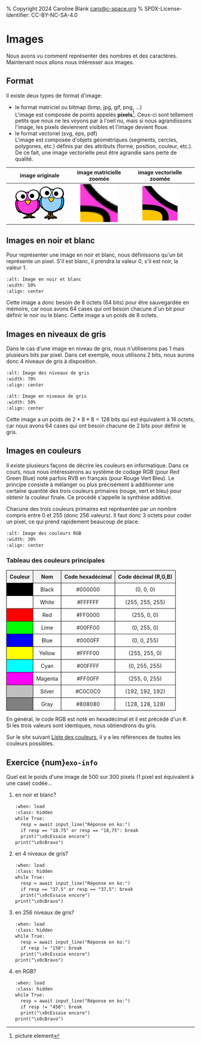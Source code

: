 % Copyright 2024 Caroline Blank <caro@c-space.org>
% SPDX-License-Identifier: CC-BY-NC-SA-4.0

# Images

Nous avons vu comment représenter des nombres et des caractères. Maintenant nous
allons nous intéresser aux images.

## Format

Il existe deux types de format d'image:

- le format matriciel ou bitmap (bmp, jpg, gif, png, ...)\
  L'image est composée de points appelés **pixels**[^sn1]. Ceux-ci sont
  tellement petits que nous ne les voyons par à l'oeil nu, mais si nous
  agrandissons l'image, les pixels deviennent visibles et l'image devient floue.
- le format vectoriel (svg, eps, pdf)\
  L'image est composée d'objets géométriques (segments, cercles, polygones,
  etc.) définis par des attributs (forme, position, couleur, etc.). De ce fait,
  une image vectorielle peut être agrandie sans perte de qualité.
[^sn1]: picture element

| image originale | image matricielle zoomée | image vectorielle zoomée |
|:---------------:|:------------------------:|:------------------------:|
| <img src="images/birds.png" width="80%">| <img src="images/image-matricielle.png" width="80%">|<img src="images/image-vectorielle.png" width="55%">|

## Images en noir et blanc

Pour représenter une image en noir et blanc, nous définissons qu'un bit
représente un pixel. S'il est blanc, il prendra la valeur 0, s'il est noir,
la valeur 1.

```{figure} images/image-noir-blanc.png
:alt: Image en noir et blanc
:width: 50%
:align: center
```

Cette image a donc besoin de 8 octets (64 bits) pour être sauvegardée en
mémoire, car nous avons 64 cases qui ont besoin chacune d'un bit pour définir
le noir ou le blanc. Cette image a un poids de 8 octets.

<!--
### Exercice {num}`exo-info`

1. Quel est le poids de l'image ci-dessous?

2. Quel est le code binaire de la lettre S représentée ci-dessous.

```{figure} images/s-pixels.png
:alt: Image S en noir et blanc
:width: 30%
:align: center
```

### Exercice {num}`exo-info`

Représenter l'image en noir et blanc donnée par le code suivant:
```{figure} images/vide-noir-blanc-pixels.png
:alt: Image vide en noir et blanc
:width: 50%
:align: center
```
-->

## Images en niveaux de gris

Dans le cas d'une image en niveau de gris, nous n'utiliserons pas 1 mais
plusieurs bits par pixel.
Dans cet exemple, nous utilisons 2 bits, nous aurons donc 4 niveaux de gris à
disposition.

```{figure} images/niveaux-gris.png
:alt: Image des niveaux de gris
:width: 70%
:align: center
```

```{figure} images/image-gris.png
:alt: Image en niveaux de gris
:width: 50%
:align: center
```
Cette image a un poids de $2 * 8 * 8 = 128$ bits qui est équivalent à 16 octets,
car nous avons 64 cases qui ont besoin chacune de 2 bits pour définir le gris.

<!--
### Exercice {num}`exo-info`

1. Quel est le poids de l'image ci-dessous?

2. Quel est le code binaire de cette image en 4 niveaux de gris.

```{figure} images/koala-pixels.png
:alt: Image d'un koala en gris
:width: 70%
:align: center
```

### Exercice {num}`exo-info`

Représenter l'image en 4 niveaux de gris donnée par le code suivant:

```{figure} images/vide-gris-pixels.png
:alt: Image vide en niveaux de gris
:width: 50%
:align: center
```
-->

## Images en couleurs

Il existe plusieurs façons de décrire les couleurs en informatique. Dans ce
cours, nous nous intéresserons au système de codage RGB (pour Red Green Blue)
noté parfois RVB en français (pour Rouge Vert Bleu). Le principe consiste à
mélanger ou plus précisément à additionner une certaine quantité des trois
couleurs primaires (rouge, vert et bleu) pour obtenir la couleur finale. Ce
procédé s'appelle la synthèse additive.

Chacune des trois couleurs primaires est représentée par un nombre compris entre
0 et 255 (donc 256 valeurs). Il faut donc 3 octets pour coder un pixel, ce qui
prend rapidement beaucoup de place.

```{figure} images/rgb-color.png
:alt: Image des couleurs RGB
:width: 30%
:align: center
```

### Tableau des couleurs principales

<style>
  .table-couleur {
      border-collapse: collapse;
      width: 100%;
  }
  .cellule-couleur {
      border: 1px solid black;
      text-align: center;
      padding: 8px;
  }
  .entete-couleur {
      background-color: #f2f2f2;
  }
</style>

<table class="table-couleur">
  <tr>
    <th class="cellule-couleur entete-couleur">Couleur</th>
    <th class="cellule-couleur entete-couleur">Nom</th>
    <th class="cellule-couleur entete-couleur">Code hexadécimal</th>
    <th class="cellule-couleur entete-couleur">Code décimal (R,G,B)</th>
  </tr>
  <tr>
    <td class="cellule-couleur" style="background-color: #000000;"></td>
    <td class="cellule-couleur">Black</td>
    <td class="cellule-couleur">#000000</td>
    <td class="cellule-couleur">(0, 0, 0)</td>
  </tr>
  <tr>
    <td class="cellule-couleur" style="background-color: #FFFFFF;"></td>
    <td class="cellule-couleur">White</td>
    <td class="cellule-couleur">#FFFFFF</td>
    <td class="cellule-couleur">(255, 255, 255)</td>
  </tr>
  <tr>
    <td class="cellule-couleur" style="background-color: #FF0000;"></td>
    <td class="cellule-couleur">Red</td>
    <td class="cellule-couleur">#FF0000</td>
    <td class="cellule-couleur">(255, 0, 0)</td>
  </tr>
  <tr>
    <td class="cellule-couleur" style="background-color: #00FF00;"></td>
    <td class="cellule-couleur">Lime</td>
    <td class="cellule-couleur">#00FF00</td>
    <td class="cellule-couleur">(0, 255, 0)</td>
  </tr>
  <tr>
    <td class="cellule-couleur" style="background-color: #0000FF;"></td>
    <td class="cellule-couleur">Blue</td>
    <td class="cellule-couleur">#0000FF</td>
    <td class="cellule-couleur">(0, 0, 255)</td>
  </tr>
  <tr>
    <td class="cellule-couleur" style="background-color: #FFFF00;"></td>
    <td class="cellule-couleur">Yellow</td>
    <td class="cellule-couleur">#FFFF00</td>
    <td class="cellule-couleur">(255, 255, 0)</td>
  </tr>
  <tr>
    <td class="cellule-couleur" style="background-color: #00FFFF;"></td>
    <td class="cellule-couleur">Cyan</td>
    <td class="cellule-couleur">#00FFFF</td>
    <td class="cellule-couleur">(0, 255, 255)</td>
  </tr>
  <tr>
    <td class="cellule-couleur" style="background-color: #FF00FF;"></td>
    <td class="cellule-couleur">Magenta</td>
    <td class="cellule-couleur">#FF00FF</td>
    <td class="cellule-couleur">(255, 0, 255)</td>
  </tr>
  <tr>
    <td class="cellule-couleur" style="background-color: #C0C0C0;"></td>
    <td class="cellule-couleur">Silver</td>
    <td class="cellule-couleur">#C0C0C0</td>
    <td class="cellule-couleur">(192, 192, 192)</td>
  </tr>
  <tr>
    <td class="cellule-couleur" style="background-color: #808080;"></td>
    <td class="cellule-couleur">Gray</td>
    <td class="cellule-couleur">#808080</td>
    <td class="cellule-couleur">(128, 128, 128)</td>
  </tr>
</table>

En général, le code RGB est noté en hexadécimal et il est précédé d'un \#.\
Si les trois valeurs sont identiques, nous obtiendrons du gris.

Sur le site suivant [Liste des couleurs](https://www.rapidtables.com/web/color/RGB_Color.html), il
y a les références de toutes les couleurs possibles.

## Exercice {num}`exo-info`

Quel est le poids d'une image de 500 sur 300 pixels (1 pixel est équivalent à
une case) codée...
1. en noir et blanc?

    ```{exec} python
    :when: load
    :class: hidden
    while True:
      resp = await input_line("Réponse en ko:")
      if resp == "18.75" or resp == "18,75": break
      print("\x0cEssaie encore")
    print("\x0cBravo")
    ```

2. en 4 niveaux de gris?

    ```{exec} python
    :when: load
    :class: hidden
    while True:
      resp = await input_line("Réponse en ko:")
      if resp == "37.5" or resp == "37,5": break
      print("\x0cEssaie encore")
    print("\x0cBravo")
    ```

3. en 256 niveaux de gris?

    ```{exec} python
    :when: load
    :class: hidden
    while True:
      resp = await input_line("Réponse en ko:")
      if resp != "150": break
      print("\x0cEssaie encore")
    print("\x0cBravo")
    ```

4. en RGB?

    ```{exec} python
    :when: load
    :class: hidden
    while True:
      resp = await input_line("Réponse en ko:")
      if resp != "450": break
      print("\x0cEssaie encore")
    print("\x0cBravo")
    ```

<!--
## Exercice {num}`exo-info`

Quel est le code décimal et hexadécimal d'un pixel...
1. en noir?
2. en blanc?
3. en gris?
4. en jaune?

## Exercice {num}`exo-info`

Quelle couleur est représentée par les codes RGB suivants?
1. (100,50,200)
2. (20,200,250)
3. (50,220,50)
-->
